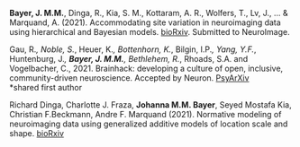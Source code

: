**Bayer, J. M.M.**, Dinga, R., Kia, S. M., Kottaram, A. R., Wolfers, T., Lv, J., ... & Marquand, A. (2021). Accommodating site variation in neuroimaging data using hierarchical and Bayesian models. [bioRxiv](https://www.biorxiv.org/content/biorxiv/early/2021/02/10/2021.02.09.430363.full.pdf). Submitted to NeuroImage.

Gau, R.*, Noble, S.*, Heuer, K.*, Bottenhorn, K.*, Bilgin, I.P.*, Yang, Y.F.*, Huntenburg, J.*, **Bayer, J. M.M.**, Bethlehem, R.*, Rhoads, S.A. and Vogelbacher, C., 2021. Brainhack: developing a culture of open, inclusive, community-driven neuroscience. Accepted by Neuron. [PsyArXiv](https://psyarxiv.com/rytjq/)  
*shared first author

Richard Dinga, Charlotte J. Fraza, **Johanna M.M. Bayer**, Seyed Mostafa Kia, Christian F.Beckmann, Andre F. Marquand (2021). Normative modeling of neuroimaging data using generalized additive models of location scale and shape. [bioRxiv](https://doi.org/10.1101/2021.06.14.448106)
